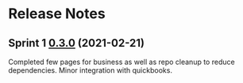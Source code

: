 # Release Notes


## Sprint 1 [0.3.0](https://github.com/femiadeniyi/femiadeniyi/compare/v0.2.8...v0.3.0) (2021-02-21)

Completed few pages for business as well as repo cleanup to reduce dependencies. Minor integration with quickbooks.


